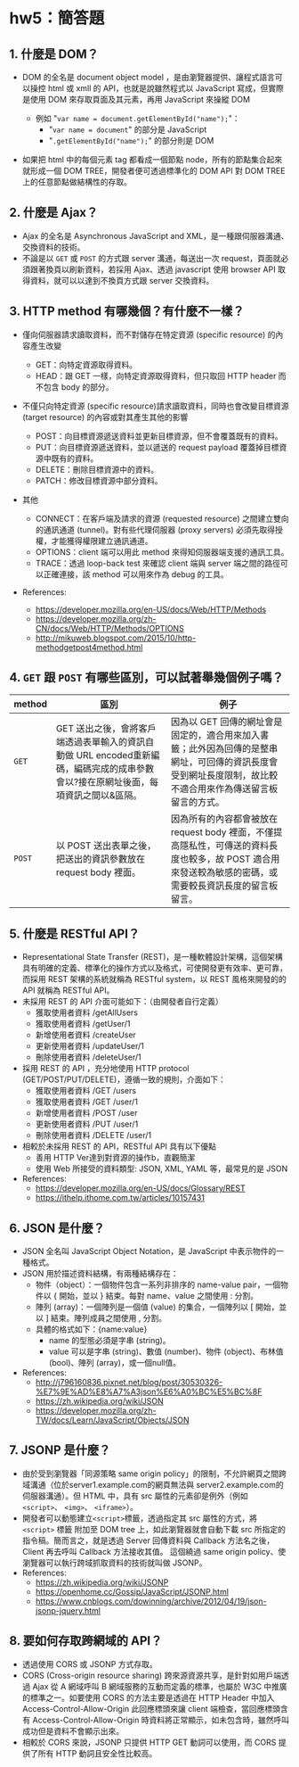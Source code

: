 # hw5：簡答題

## 1. 什麼是 DOM？
- DOM 的全名是 document object model ，是由瀏覽器提供、讓程式語言可以操控 html 或 xmll 的 API，也就是說雖然程式以 JavaScript 寫成，但實際是使用 DOM 來存取頁面及其元素，再用 JavaScript 來操縱 DOM
  - 例如 "`var name = document.getElementById("name");`"：
     - "`var name = document`" 的部分是 JavaScript 
     - "`.getElementById("name");`" 的部分則是 DOM

- 如果把 html 中的每個元素 tag 都看成一個節點 node，所有的節點集合起來就形成一個 DOM TREE，開發者便可透過標準化的 DOM API 對 DOM TREE 上的任意節點做結構性的存取。

## 2. 什麼是 Ajax？
- Ajax 的全名是 Asynchronous JavaScript and XML，是一種跟伺服器溝通、交換資料的技術。
- 不論是以 `GET` 或 `POST` 的方式跟 server 溝通，每送出一次 request，頁面就必須跟著換頁以刷新資料，若採用 Ajax、透過 javascript 使用 browser API 取得資料，就可以以達到不換頁方式跟 server 交換資料。

## 3. HTTP method 有哪幾個？有什麼不一樣？
- 僅向伺服器請求讀取資料，而不對儲存在特定資源 (specific resource) 的內容產生改變
  - GET：向特定資源取得資料。
  - HEAD：跟 GET 一樣，向特定資源取得資料，但只取回 HTTP header 而不包含 body 的部分。

- 不僅只向特定資源 (specific resource)請求讀取資料，同時也會改變目標資源 (target resource) 的內容或對其產生其他的影響
  - POST：向目標資源遞送資料並更新目標資源，但不會覆蓋既有的資料。
  - PUT：向目標資源遞送資料，並以遞送的 request payload 覆蓋掉目標資源中既有的資料。
  - DELETE：刪除目標資源中的資料。
  - PATCH：修改目標資源中部分資料。

- 其他
  - CONNECT：在客戶端及請求的資源 (requested resource) 之間建立雙向的通訊通道 (tunnel)。對有些代理伺服器 (proxy servers) 必須先取得授權，才能獲得權限建立通訊通道。
  - OPTIONS：client 端可以用此 method 來得知伺服器端支援的通訊工具。
  - TRACE：透過 loop-back test 來確認 client 端與 server 端之間的路徑可以正確連接，該 method 可以用來作為 debug 的工具。

- References:
  - https://developer.mozilla.org/en-US/docs/Web/HTTP/Methods
  - https://developer.mozilla.org/zh-CN/docs/Web/HTTP/Methods/OPTIONS
  - http://mikuweb.blogspot.com/2015/10/http-methodgetpost4method.html


## 4. `GET` 跟 `POST` 有哪些區別，可以試著舉幾個例子嗎？
| method | 區別 | 例子 |
| ------ | --- | ---- | 
| `GET` | GET 送出之後，會將客戶端透過表單輸入的資訊自動做 URL encoded重新編碼，編碼完成的成串參數會以?接在原網址後面，每項資訊之間以&區隔。 | 因為以 GET 回傳的網址會是固定的，適合用來加入書籤；此外因為回傳的是整串網址，可回傳的資訊長度會受到網址長度限制，故比較不適合用來作為傳送留言板留言的方式。
| `POST` | 以 POST 送出表單之後，把送出的資訊參數放在 request body 裡面。 | 因為所有的內容都會被放在 request body 裡面，不僅提高隱私性，可傳送的資料長度也較多，故 POST 適合用來發送較為敏感的密碼，或需要較長資訊長度的留言板留言。

## 5. 什麼是 RESTful API？
  - Representational State Transfer (REST)，是一種軟體設計架構，這個架構具有明確的定義、標準化的操作方式以及格式，可使開發更有效率、更可靠，而採用 REST 架構的系統就稱為 RESTful system，以 REST 風格來開發的的 API 就稱為 RESTful API。
  - 未採用 REST 的 API 介面可能如下：（由開發者自行定義）
    - 獲取使用者資料 /getAllUsers
    - 獲取使用者資料 /getUser/1
    - 新增使用者資料 /createUser
    - 更新使用者資料 /updateUser/1
    - 刪除使用者資料 /deleteUser/1
  - 採用 REST 的 API ，充分地使用 HTTP protocol (GET/POST/PUT/DELETE)，遵循一致的規則，介面如下：
    - 獲取使用者資料 /GET /users
    - 獲取使用者資料 /GET /user/1
    - 新增使用者資料 /POST /user
    - 更新使用者資料 /PUT /user/1
    - 刪除使用者資料 /DELETE /user/1
  - 相較於未採用 REST 的 API，RESTful API 具有以下優點
    - 善用 HTTP Ver達到對資源的操作b，直觀簡潔 
    - 使用 Web 所接受的資料類型: JSON, XML, YAML 等，最常見的是 JSON
  - References:
    - https://developer.mozilla.org/en-US/docs/Glossary/REST
    - https://ithelp.ithome.com.tw/articles/10157431 

## 6. JSON 是什麼？
 - JSON 全名叫 JavaScript Object Notation，是 JavaScript 中表示物件的一種格式。
 - JSON 用於描述資料結構，有兩種結構存在：
   - 物件（object）：一個物件包含一系列非排序的 name-value pair，一個物件以 { 開始，並以 } 結束。每對 name、value 之間使用 : 分割。
   - 陣列 (array)：一個陣列是一個值 (value) 的集合，一個陣列以 [ 開始，並以 ] 結束。陣列成員之間使用 , 分割。
   - 具體的格式如下：{name:value}
     - name 的型態必須是字串 (string)。
     - value 可以是字串 (string)、數值 (number)、物件 (object)、布林值 (bool)、陣列 (array)，或一個null值。
 - References:
   - http://j796160836.pixnet.net/blog/post/30530326-%E7%9E%AD%E8%A7%A3json%E6%A0%BC%E5%BC%8F
   - https://zh.wikipedia.org/wiki/JSON
   - https://developer.mozilla.org/zh-TW/docs/Learn/JavaScript/Objects/JSON
 

## 7. JSONP 是什麼？
 - 由於受到瀏覽器「同源策略 same origin policy」的限制，不允許網頁之間跨域溝通（位於server1.example.com的網頁無法與 server2.example.com的伺服器溝通）。但 HTML 中，具有 src 屬性的元素卻是例外（例如 `<script>`、 `<img>`、 `<iframe>`）。
 - 開發者可以動態建立`<script>`標籤，透過指定其 src 屬性的方式，將 `<script>` 標籤 附加至 DOM tree 上，如此瀏覽器就會自動下載 src 所指定的指令稿。簡而言之，就是透過 Server 回傳資料與 Callback 方法名之後，Client 再去呼叫 Callback 方法接收其值。 這個繞過 same origin policy、使瀏覽器可以執行跨域抓取資料的技術就叫做 JSONP。
 - References:
   - https://zh.wikipedia.org/wiki/JSONP
   - https://openhome.cc/Gossip/JavaScript/JSONP.html
   - https://www.cnblogs.com/dowinning/archive/2012/04/19/json-jsonp-jquery.html

## 8. 要如何存取跨網域的 API？
 - 透過使用 CORS 或 JSONP 方式存取。
 - CORS (Cross-origin resource sharing) 跨來源資源共享，是針對如用戶端透過 Ajax 從 A 網域呼叫 B 網域服務的互動而定義的標準，也屬於 W3C 中推廣的標準之一。如要使用 CORS 的方法主要是透過在 HTTP Header 中加入 Access-Control-Allow-Origin 此回應標頭來讓 client 端檢查，當回應標頭含有 Access-Control-Allow-Origin 時資料將正常顯示，如未包含時，雖然呼叫成功但是資料不會顯示出來。
 - 相較於 CORS 來說，JSONP 只提供 HTTP GET 動詞可以使用，而 CORS 提供了所有 HTTP 動詞且安全性比較高。
